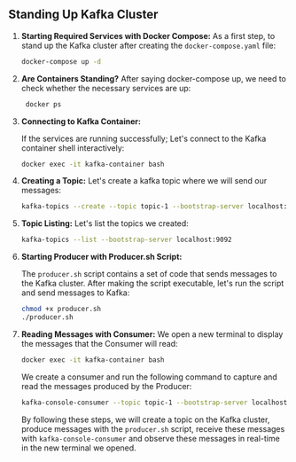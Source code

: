## Standing Up Kafka Cluster

1. **Starting Required Services with Docker Compose:**
    As a first step, to stand up the Kafka cluster after creating the `docker-compose.yaml` file:


    ```bash
   docker-compose up -d
    ```

2. **Are Containers Standing?**
    After saying docker-compose up, we need to check whether the necessary services are up:

    ```bash
     docker ps
    ```

3. **Connecting to Kafka Container:**

    If the services are running successfully; Let's connect to the Kafka container shell interactively:

    ```bash
    docker exec -it kafka-container bash
    ```

4. **Creating a Topic:**
    Let's create a kafka topic where we will send our messages:

    ```bash
   kafka-topics --create --topic topic-1 --bootstrap-server localhost:9092
    ```

5. **Topic Listing:**
    Let's list the topics we created:

    ```bash
   kafka-topics --list --bootstrap-server localhost:9092
    ```
6. **Starting Producer with Producer\.sh Script:**

    The `producer.sh` script contains a set of code that sends messages to the Kafka cluster. After making the script executable, let's run the script and send messages to Kafka:

    ```bash
   chmod +x producer.sh  
   ./producer.sh
    ```

7. **Reading Messages with Consumer:**
    We open a new terminal to display the messages that the Consumer will read:


    ```bash
    docker exec -it kafka-container bash
    ```

    We create a consumer and run the following command to capture and read the messages produced by the Producer:

    ```bash
    kafka-console-consumer --topic topic-1 --bootstrap-server localhost:9092
    ```

    By following these steps, we will create a topic on the Kafka cluster, produce messages with the `producer.sh` script, receive these messages with `kafka-console-consumer` and observe these messages in real-time in the new terminal we opened.